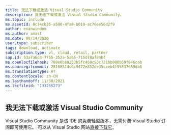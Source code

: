 ```yaml
---
title: 无法下载或激活 Visual Studio Community
description: 我无法下载或激活 Visual Studio Community。
ms.topic: include
ms.assetid: 0c74cb35-a500-4fa0-b010-ac76ee56d2f9
author: evanwindom
ms.author: amast
ms.date: 08/14/2020
user.type: subscriber
tags: download, activate
subscription.type: vl, cloud, retail, partner
sap.id: 53a7a6d4-7755-352a-5a65-715d78af84bf
ms.openlocfilehash: 708e0be9233b5fc460c93c721bb088b69f846cab
ms.sourcegitcommit: 28168514c0c9472e852de35cceb4f95837669da6
ms.translationtype: HT
ms.contentlocale: zh-CN
ms.lasthandoff: 11/30/2021
ms.locfileid: "133255273"
---
```

## <a name="im-unable-to-download-or-activate-visual-studio-community"></a>我无法下载或激活 Visual Studio Community
Visual Studio Community 是该 IDE 的免费轻型版本，无需付费 Visual Studio 订阅即可使用它。 可以从 Visual Studio 网站[直接下载它](https://visualstudio.microsoft.com/vs/community/)。  